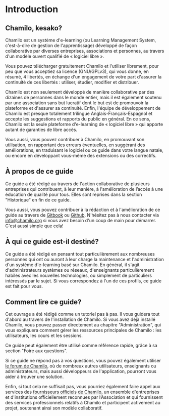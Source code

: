 # Introduction

## Chamilo, kesako?

Chamilo est un système d'e-learning \(ou Learning Management System, c'est-à-dire de gestion de l'apprentissage\) développé de façon collaborative par diverses entreprises, associations et personnes, au travers d'un modèle ouvert qualifié de « logiciel libre ».

Vous pouvez télécharger gratuitement Chamilo et l'utiliser librement, pour peu que vous acceptiez sa licence \(GNU/GPLv3\), qui vous donne, en résumé, 4 libertés, en échange d'un engagement de votre part d'assurer la continuité de ces libertés : utiliser, étudier, modifier et distribuer.

Chamilo est non seulement développé de manière collaborative par des dizaines de personnes dans le monde entier, mais il est également soutenu par une association sans but lucratif dont le but est de promouvoir la plateforme et d'assurer sa continuité. Enfin, l'équipe de développement de Chamilo est presque totalement trilingue Anglais-Français-Espagnol et accepte les suggestions et rapports du public en général. En ce sens, Chamilo est la seule plateforme d'e-learning de « logiciel libre » qui apporte autant de garanties de libre accès.

Vous aussi, vous pouvez contribuer à Chamilo, en promouvant son utilisation, en rapportant des erreurs éventuelles, en suggérant des améliorations, en traduisant le logiciel ou ce guide dans votre langue natale, ou encore en développant vous-même des extensions ou des correctifs.

## À propos de ce guide

Ce guide a été rédigé au travers de l'action collaborative de plusieurs entreprises qui contribuent, à leur manière, à l'amélioration de l’accès à une éducation de qualité pour tous. Elles sont reprises dans la section "Historique" en fin de ce guide.

Vous aussi, vous pouvez contribuer à la rédaction et à l'amélioration de ce guide au travers de [Gitbook](https://www.gitbook.com/book/chamilo/chamilo/details) ou [Github](https://github.com/chamilo/docs). N'hésitez pas à nous contacter via info@chamilo.org si vous avez besoin d'un coup de main pour démarrer. C'est aussi simple que cela!

## À qui ce guide est-il destiné?

Ce guide a été rédigé en pensant tout particulièrement aux nombreuses personnes qui ont ou auront à leur charge la maintenance et l'administration d'un système d'e-learning basé sur Chamilo. En général, il s'agit d'administrateurs systèmes ou réseaux, d'enseignants particulièrement habiles avec les nouvelles technologies, ou simplement de particuliers intéressés par le sujet. Si vous correspondez à l'un de ces profils, ce guide est fait pour vous.

## Comment lire ce guide?

Cet ouvrage a été rédigé comme un tutoriel pas à pas. Il vous guidera tout d'abord au travers de l'installation de Chamilo. Si vous avez déjà installé Chamilo, vous pouvez passer directement au chapitre "Administration", qui vous expliquera comment gérer les ressources principales de Chamilo : les utilisateurs, les cours et les sessions.

Ce guide peut également être utilisé comme référence rapide, grâce à sa section "Foire aux questions".

Si ce guide ne répond pas à vos questions, vous pouvez également utiliser [le forum de Chamilo](https://chamilo.org/forum), où de nombreux autres utilisateurs, enseignants ou administrateurs, mais aussi développeurs de l'application, pourront vous aider à trouver une solution.

Enfin, si tout cela ne suffisait pas, vous pourriez également faire appel aux services des [fournisseurs officiels](https://chamilo.org/fr/communaute/fournisseurs) [de Chamilo](https://chamilo.org/fr/communaute/fournisseurs), un ensemble d'entreprises et d'institutions officiellement reconnues par l’Association et qui fournissent des services professionnels relatifs à Chamilo et participent activement au projet, soutenant ainsi son modèle collaboratif.

